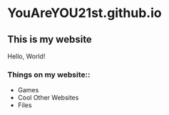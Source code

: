 # YouAreYOU21st.github.io
## This is my website
Hello, World!
### Things on my website::
- Games
- Cool Other Websites
- Files
